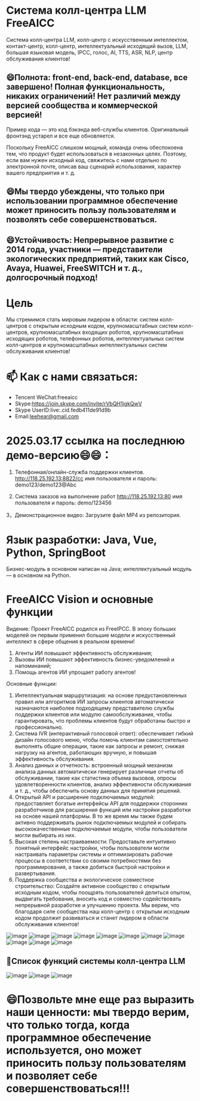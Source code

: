 # Система колл-центра LLM FreeAICC
Система колл-центра LLM, колл-центр с искусственным интеллектом, контакт-центр, колл-центр, интеллектуальный исходящий вызов, LLM, большая языковая модель, IPCC, голос, AI, TTS, ASR, NLP, центр обслуживания клиентов!

## 😄Полнота: front-end, back-end, database, все завершено! Полная функциональность, никаких ограничений! Нет различий между версией сообщества и коммерческой версией!
Пример кода — это код бэкэнда веб-службы клиентов. Оригинальный фронтэнд устарел и все еще обновляется.

Поскольку FreeAICC слишком мощный, команда очень обеспокоена тем, что продукт будет использоваться в незаконных целях. Поэтому, если вам нужен исходный код, свяжитесь с нами отдельно по электронной почте, описав ваш сценарий использования, характер вашего предприятия и т. д.

## 😄Мы твердо убеждены, что только при использовании программное обеспечение может приносить пользу пользователям и позволять себе совершенствоваться.

## 😄Устойчивость: Непрерывное развитие с 2014 года, участники — представители экологических предприятий, таких как Cisco, Avaya, Huawei, FreeSWITCH и т. д., долгосрочный подход!

# Цель
Мы стремимся стать мировым лидером в области: систем колл-центров с открытым исходным кодом, крупномасштабных систем колл-центров, крупномасштабных входящих роботов, крупномасштабных исходящих роботов, телефонных роботов, интеллектуальных систем колл-центров и крупномасштабных интеллектуальных систем обслуживания клиентов!

# 📫 Как с нами связаться:

- Tencent WeChat:freeaicc
- Skype:https://join.skype.com/invite/rVbQH1igkQwV
- Skype UserID:live:.cid.fedb411de91d9b
- Email:leehear@gmail.com

# 2025.03.17 ссылка на последнюю демо-версию😄😄：

1. Телефонная/онлайн-служба поддержки клиентов.
http://118.25.192.13:8822/cc
имя пользователя и пароль: demo123/demo123@Abc

2. Система заказов на выполнение работ
http://118.25.192.13:80
имя пользователя и пароль: demo/123456

3，Демонстрационное видео: Загрузите файл MP4 из репозитория.

# Язык разработки: Java, Vue, Python, SpringBoot

Бизнес-модуль в основном написан на Java; интеллектуальный модуль — в основном на Python.

# FreeAICC Vision и основные функции

Видение:
Проект FreeAICC родился из FreeIPCC. В эпоху больших моделей он первым применил большие модели и искусственный интеллект в сфере общения в реальном времени!
1. Агенты ИИ повышают эффективность обслуживания;
2. Вызовы ИИ повышают эффективность бизнес-уведомлений и напоминаний;
3. Помощь агентов ИИ упрощает работу агентов!

Основные функции:
1. Интеллектуальная маршрутизация: на основе предустановленных правил или алгоритмов ИИ запросы клиентов автоматически назначаются наиболее подходящему представителю службы поддержки клиентов или модулю самообслуживания, чтобы гарантировать, что проблемы клиентов будут обработаны быстро и профессионально.
2. Система IVR (интерактивный голосовой ответ): обеспечивает гибкий дизайн голосового меню, чтобы помочь клиентам самостоятельно выполнять общие операции, такие как запросы и ремонт, снижая нагрузку на агентов, работающих вручную, и повышая эффективность обслуживания.
3. Анализ данных и отчетность: встроенный мощный механизм анализа данных автоматически генерирует различные отчеты об обслуживании, такие как статистика объема вызовов, опросы удовлетворенности клиентов, анализ эффективности обслуживания и т. д., чтобы обеспечить основу данных для принятия решений.
4. Открытый API и расширение подключаемых модулей: предоставляет богатые интерфейсы API для поддержки сторонних разработчиков для расширения функций или настройки разработки на основе нашей платформы. В то же время мы также будем активно поддерживать рынок подключаемых модулей и собирать высококачественные подключаемые модули, чтобы пользователи могли выбирать из них.
5. Высокая степень настраиваемости: Предоставьте интуитивно понятный интерфейс настройки, чтобы пользователи могли настраивать параметры системы и оптимизировать рабочие процессы в соответствии со своими потребностями без программирования, а также добиться быстрой настройки и развертывания.
6. Поддержка сообщества и экологическое совместное строительство: Создайте активное сообщество с открытым исходным кодом, чтобы поощрять пользователей делиться опытом, выдвигать требования, вносить код и совместно содействовать непрерывной разработке и улучшению проекта. Мы верим, что благодаря силе сообщества наш колл-центр с открытым исходным кодом продолжит развиваться и станет лидером в области обслуживания клиентов!

![image](https://github.com/user-attachments/assets/7abd3b91-f5dc-4584-b7bb-46216c235649)
![image](https://github.com/user-attachments/assets/400c0f16-1161-4ad4-8bb4-6e5be545b2c8)
![image](https://github.com/user-attachments/assets/46c045e3-ea9e-44c6-bb0c-a7540b1ddb02)
![image](https://github.com/user-attachments/assets/d3c86808-4fec-4a90-bbab-f59a6fa9ecf5)
![image](https://github.com/user-attachments/assets/67fecea5-8cef-4e17-87db-44fee4e6a728)
![image](https://github.com/user-attachments/assets/f4240d22-cb83-4192-b079-fb4510fb8f2b)
![image](https://github.com/user-attachments/assets/3b71517b-3137-4d47-ba93-aba8c85fbdc4)
![image](https://github.com/user-attachments/assets/89d8012d-56c2-40f2-a28f-bc27df3a09a4)
![image](https://github.com/user-attachments/assets/b6e28e79-9ce9-4643-9891-155e520d6ad7)
![image](https://github.com/user-attachments/assets/2e749afd-3b73-49da-bacf-145c92e457f8)
![image](https://github.com/user-attachments/assets/a00a0d24-f0be-4e22-9428-77c98abbc690)

## 🤔Список функций системы колл-центра LLM
![image](https://github.com/user-attachments/assets/56bea3a1-b1fd-4118-8eb4-66f010476af0)
![image](https://github.com/user-attachments/assets/95328f16-e43a-4e6a-87d7-1c1ba95f5824)
![image](https://github.com/user-attachments/assets/478dc431-8f05-4333-8d8a-4f61c9ff8749)

# 😄Позвольте мне еще раз выразить наши ценности: мы твердо верим, что только тогда, когда программное обеспечение используется, оно может приносить пользу пользователям и позволяет себе совершенствоваться!!!

